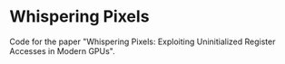 # Whispering Pixels
Code for the paper "Whispering Pixels: Exploiting Uninitialized Register Accesses in Modern GPUs".